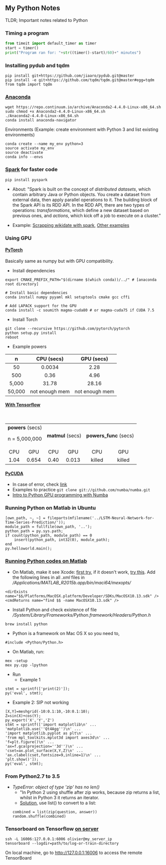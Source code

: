 ## My Python Notes

TLDR; Important notes related to Python

### Timing a program
```python
from timeit import default_timer as timer
start = timer()
print("Program ran for: "+str((timer()-start)/60)+" minutes")
```

### Installing pydub and tqdm
```
pip install git+https://github.com/jiaaro/pydub.git@master
pip install -e git+https://github.com/tqdm/tqdm.git@master#egg=tqdm
from tqdm import tqdm
```

### [Anaconda](https://www.anaconda.com/download/)
```
wget https://repo.continuum.io/archive/Anaconda2-4.4.0-Linux-x86_64.sh
sudo chmod +x Anaconda2-4.4.0-Linux-x86_64.sh
./Anaconda2-4.4.0-Linux-x86_64.sh
conda install anaconda-navigator
```

Environments (Example: create environment with Python 3 and list existing environments)
```
conda create --name my_env python=3
source activate my_env
source deactivate
conda info --envs
```

### [Spark](https://spark.apache.org/examples.html) for faster code
```
pip install pyspark
```

* About: "Spark is built on the concept of *distributed datasets*, which contain arbitrary Java or Python objects. You create a dataset from external data, then apply parallel operations to it. The building block of the Spark API is its RDD API. In the RDD API, there are two types of operations: *transformations*, which define a new dataset based on previous ones, and *actions*, which kick off a job to execute on a cluster."

* Example: [Scrapping wikidate with spark](https://github.com/n4group/tf-idf-python-spark-tutorial), [Other examples](https://github.com/apache/spark/tree/master/examples/src/main/python)

### Using GPU

#### [PyTorch](http://pytorch.org/tutorials/beginner/pytorch_with_examples.html)
Basically same as numpy but with GPU compatibility.
* Install dependencies
```
export CMAKE_PREFIX_PATH="$(dirname $(which conda))/../" # [anaconda root directory]

# Install basic dependencies
conda install numpy pyyaml mkl setuptools cmake gcc cffi

# Add LAPACK support for the GPU
conda install -c soumith magma-cuda80 # or magma-cuda75 if CUDA 7.5
```

* Install Torch
```
git clone --recursive https://github.com/pytorch/pytorch
python setup.py install
reboot
```

* Example powers

| n | CPU (secs) | GPU (secs) |
|:--:|:--:|:--:|
| 50 | 0.0034 | 2.28 |
| 500 | 0.36 | 4.96 |
| 5,000 | 31.78 | 28.16 |
| 50,000 | not enough mem | not enough mem |


#### [With Tensorflow](https://github.com/gcunhase/PaperNotes/blob/master/notes/python_tf_gpu.py)
<table>
 <tr>
   <td colspan="2" align="center"><b>powers</b> (secs)<p>n = 5,000,000</p></td><td colspan="2" align="center"><b>matmul</b> (secs)</td><td colspan="2" align="center"><b>powers_func</b> (secs)</td>
 </tr>
 <tr>
  <td align="center">CPU</td><td align="center">GPU</td><td align="center">CPU</td><td align="center">GPU</td><td align="center">CPU</td><td align="center">GPU</td>
 </tr>
 <tr>
  <td align="center">1.04</td><td align="center">0.654</td><td align="center">0.40</td><td align="center">0.013</td><td align="center">killed</td><td align="center">killed</td>
 </tr>
</table>


#### [PyCUDA](https://developer.nvidia.com/how-to-cuda-python)
* In case of error, check [link](https://notgnoshi.github.io/installing-numba-on-ubuntu/)
* Examples to practice ```git clone git://github.com/numba/numba.git```
* [Intro to Python GPU programming with Numba](https://github.com/ContinuumIO/numbapro-examples/blob/master/webinars/2014_06_17/intro_to_gpu_python.ipynb)

### Running Python on Matlab in Ubuntu
```
[own_path, ~, ~] = fileparts(mfilename('../LSTM-Neural-Network-for-Time-Series-Prediction/'));
module_path = fullfile(own_path, '..');
python_path = py.sys.path;
if count(python_path, module_path) == 0
    insert(python_path, int32(0), module_path);
end
py.helloworld.main();
```

### [Running Python codes on Matlab](http://adared.ch/matpy/)
* On Matlab, make it see Xcode: [first try](https://kr.mathworks.com/matlabcentral/answers/246507-why-can-t-mex-find-a-supported-compiler-in-matlab-r2015b-after-i-upgraded-to-xcode-7-0), if it doesn't work, [try this](https://bitbucket.org/d2d-development/d2d-software/issues/46/xcode-7-on-osx-with-matlab-r2015a-b). Add the following lines in all *.xml* files in */Applications/MATLAB_R2015b.app/bin/maci64/mexopts/*
```
<dirExists name="$$/Platforms/MacOSX.platform/Developer/SDKs/MacOSX10.13.sdk" />
<cmdReturns name="find $$ -name MacOSX10.13.sdk" />
```

* Install Python and check existence of file */System/Library/Frameworks/Python.framework/Headers/Python.h*
```
brew install python
```
  * Python is a framework on Mac OS X so you need to, 
  ```
  #include <Python/Python.h>
  ```
  
* On Matlab, run:
```
mex -setup
mex py.cpp -lpython
```

* Run
  * Example 1
```
stmt = sprintf(['print(2)']);
py('eval', stmt);
```

  * Example 2: SIP not working
```
[X,Y]=meshgrid(-10:0.1:10,-10:0.1:10);
Z=sin(X)+cos(Y);
py_export('X','Y','Z')
stmt = sprintf(['import matplotlib\n' ...
'matplotlib.use(''Qt4Agg'')\n' ...
'import matplotlib.pyplot as plt\n' ...
'from mpl_toolkits.mplot3d import axes3d\n' ...
'f=plt.figure()\n' ...
'ax=f.gca(projection=''3d'')\n' ...
'cset=ax.plot_surface(X,Y,Z)\n' ...
'ax.clabel(cset,fontsize=9,inline=1)\n' ...
'plt.show()']);
py('eval', stmt);
```

### From Python2.7 to 3.5
* *TypeError: object of type 'zip' has no len()*
   * "In Python 2 using shuffle after zip works, because zip returns a list, whilst in Python 3 it returns an iterator.
   * [Solution](https://stackoverflow.com/questions/18048310/len-error-for-zipping-in-python), use list() to convert to a list:
    ```
    combined = list(zip(question, answer))
    random.shuffle(combined)
    ```
    
### Tensorboard on Tensorflow [on server](https://stackoverflow.com/questions/37987839/how-can-i-run-tensorboard-on-a-remote-server)
```
ssh -L 16006:127.0.0.1:6006 olivier@my_server_ip
tensorboard --logdir=path/to/log-or-train-directory
```
On local machine, go to http://127.0.0.1:16006 to access the remote TensorBoard


